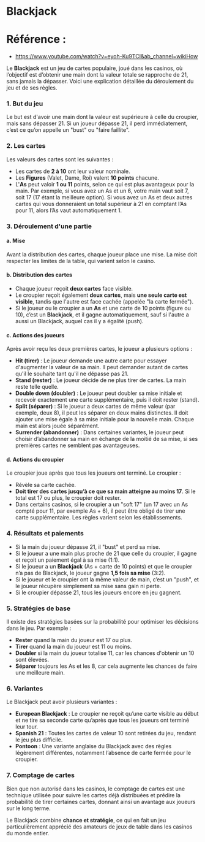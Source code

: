 # Blackjack

# Référence :
- https://www.youtube.com/watch?v=eyoh-Ku9TCI&ab_channel=wikiHow
  
Le **Blackjack** est un jeu de cartes populaire, joué dans les casinos, où l’objectif est d’obtenir une main dont la valeur totale se rapproche de 21, sans jamais la dépasser. Voici une explication détaillée du déroulement du jeu et de ses règles.

### 1. **But du jeu**
Le but est d'avoir une main dont la valeur est supérieure à celle du croupier, mais sans dépasser 21. Si un joueur dépasse 21, il perd immédiatement, c’est ce qu’on appelle un "bust" ou "faire faillite".

### 2. **Les cartes**
Les valeurs des cartes sont les suivantes :
- Les cartes de **2 à 10** ont leur valeur nominale.
- Les **Figures** (Valet, Dame, Roi) valent **10 points** chacune.
- L'**As** peut valoir **1 ou 11** points, selon ce qui est plus avantageux pour la main. Par exemple, si vous avez un As et un 6, votre main vaut soit 7, soit 17 (17 étant la meilleure option). Si vous avez un As et deux autres cartes qui vous donneraient un total supérieur à 21 en comptant l’As pour 11, alors l’As vaut automatiquement 1.

### 3. **Déroulement d'une partie**
#### a. **Mise**
Avant la distribution des cartes, chaque joueur place une mise. La mise doit respecter les limites de la table, qui varient selon le casino.

#### b. **Distribution des cartes**
- Chaque joueur reçoit **deux cartes** face visible.
- Le croupier reçoit également **deux cartes**, mais **une seule carte est visible**, tandis que l'autre est face cachée (appelée "la carte fermée").
- Si le joueur ou le croupier a un **As** et une carte de 10 points (figure ou 10), c’est un **Blackjack**, et il gagne automatiquement, sauf si l'autre a aussi un Blackjack, auquel cas il y a égalité (push).

#### c. **Actions des joueurs**
Après avoir reçu les deux premières cartes, le joueur a plusieurs options :
- **Hit (tirer)** : Le joueur demande une autre carte pour essayer d'augmenter la valeur de sa main. Il peut demander autant de cartes qu'il le souhaite tant qu'il ne dépasse pas 21.
- **Stand (rester)** : Le joueur décide de ne plus tirer de cartes. La main reste telle quelle.
- **Double down (doubler)** : Le joueur peut doubler sa mise initiale et recevoir exactement une carte supplémentaire, puis il doit rester (stand).
- **Split (séparer)** : Si le joueur a deux cartes de même valeur (par exemple, deux 8), il peut les séparer en deux mains distinctes. Il doit ajouter une mise égale à sa mise initiale pour la nouvelle main. Chaque main est alors jouée séparément.
- **Surrender (abandonner)** : Dans certaines variantes, le joueur peut choisir d’abandonner sa main en échange de la moitié de sa mise, si ses premières cartes ne semblent pas avantageuses.

#### d. **Actions du croupier**
Le croupier joue après que tous les joueurs ont terminé. Le croupier :
- Révèle sa carte cachée.
- **Doit tirer des cartes jusqu’à ce que sa main atteigne au moins 17**. Si le total est 17 ou plus, le croupier doit rester.
- Dans certains casinos, si le croupier a un "soft 17" (un 17 avec un As compté pour 11, par exemple As + 6), il peut être obligé de tirer une carte supplémentaire. Les règles varient selon les établissements.

### 4. **Résultats et paiements**
- Si la main du joueur dépasse 21, il "bust" et perd sa mise.
- Si le joueur a une main plus proche de 21 que celle du croupier, il gagne et reçoit un paiement égal à sa mise (1:1).
- Si le joueur a un **Blackjack** (As + carte de 10 points) et que le croupier n’a pas de Blackjack, le joueur gagne **1,5 fois sa mise** (3:2).
- Si le joueur et le croupier ont la même valeur de main, c’est un "push", et le joueur récupère simplement sa mise sans gain ni perte.
- Si le croupier dépasse 21, tous les joueurs encore en jeu gagnent.

### 5. **Stratégies de base**
Il existe des stratégies basées sur la probabilité pour optimiser les décisions dans le jeu. Par exemple :
- **Rester** quand la main du joueur est 17 ou plus.
- **Tirer** quand la main du joueur est 11 ou moins.
- **Doubler** si la main du joueur totalise 11, car les chances d'obtenir un 10 sont élevées.
- **Séparer** toujours les As et les 8, car cela augmente les chances de faire une meilleure main.

### 6. **Variantes**
Le Blackjack peut avoir plusieurs variantes :
- **European Blackjack** : Le croupier ne reçoit qu’une carte visible au début et ne tire sa seconde carte qu’après que tous les joueurs ont terminé leur tour.
- **Spanish 21** : Toutes les cartes de valeur 10 sont retirées du jeu, rendant le jeu plus difficile.
- **Pontoon** : Une variante anglaise du Blackjack avec des règles légèrement différentes, notamment l’absence de carte fermée pour le croupier.

### 7. **Comptage de cartes**
Bien que non autorisé dans les casinos, le comptage de cartes est une technique utilisée pour suivre les cartes déjà distribuées et prédire la probabilité de tirer certaines cartes, donnant ainsi un avantage aux joueurs sur le long terme.

Le Blackjack combine **chance et stratégie**, ce qui en fait un jeu particulièrement apprécié des amateurs de jeux de table dans les casinos du monde entier.
